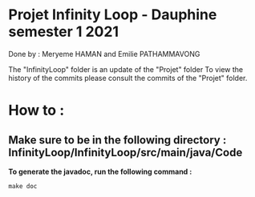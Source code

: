 # Projet Infinity Loop - Dauphine semester 1 2021
Done by : Meryeme HAMAN and Emilie PATHAMMAVONG


The "InfinityLoop" folder is an update of the "Projet" folder
To view the history of the commits please consult the commits of the "Projet" folder.

# How to :
## Make sure to be in the following directory : InfinityLoop/InfinityLoop/src/main/java/Code
**To generate the javadoc, run the following command :**
```
make doc
```

